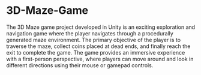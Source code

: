# 3D-Maze-Game
The 3D Maze game project developed in Unity is an exciting exploration and navigation game where the player navigates through a procedurally generated maze environment. The primary objective of the player is to traverse the maze, collect coins placed at dead ends, and finally reach the exit to complete the game. The game provides an immersive experience with a first-person perspective, where players can move around and look in different directions using their mouse or gamepad controls.
